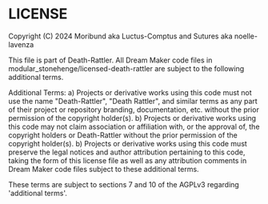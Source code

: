 # LICENSE

  Copyright (C) 2024 Moribund aka Luctus-Comptus and Sutures aka noelle-lavenza

  This file is part of Death-Rattler. All Dream Maker code files in
  modular_stonehenge/licensed-death-rattler are subject to the following
  additional terms.

  Additional Terms:
  a) Projects or derivative works using this code must not use the name
    "Death-Rattler", "Death Rattler", and similar terms as any part of their
	project or repository branding, documentation, etc. without the prior
	permission of the copyright holder(s).
  b) Projects or derivative works using this code may not claim association
    or affiliation with, or the approval of, the copyright holders or
	Death-Rattler without the prior permission of the copyright holder(s).
  b) Projects or derivative works using this code must preserve the legal
    notices and author attribution pertaining to this code, taking the form of
	this license file as well as any attribution comments in Dream Maker code
	files subject to these additional terms.

  These terms are subject to sections 7 and 10 of the AGPLv3 regarding 'additional terms'.
